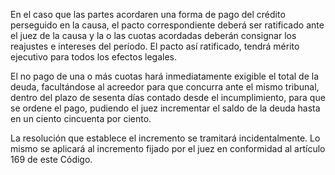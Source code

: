 En el caso que las partes acordaren una forma de pago del crédito perseguido en la causa, el pacto correspondiente deberá ser ratificado ante el juez de la causa y la o las cuotas acordadas deberán consignar los reajustes e intereses del período. El pacto así ratificado, tendrá mérito ejecutivo para todos los efectos legales.

El no pago de una o más cuotas hará inmediatamente exigible el total de la deuda, facultándose al acreedor para que concurra ante el mismo tribunal, dentro del plazo de sesenta días contado desde el incumplimiento, para que se ordene el pago, pudiendo el juez incrementar el saldo de la deuda hasta en un ciento cincuenta por ciento.

La resolución que establece el incremento se tramitará incidentalmente. Lo mismo se aplicará al incremento fijado por el juez en conformidad al artículo 169 de este Código.